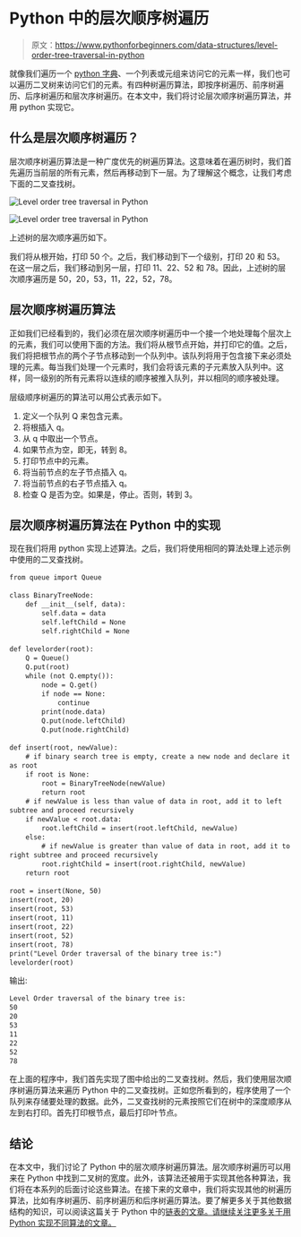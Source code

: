 # Python 中的层次顺序树遍历

> 原文：<https://www.pythonforbeginners.com/data-structures/level-order-tree-traversal-in-python>

就像我们遍历一个 [python 字典](https://www.pythonforbeginners.com/dictionary/how-to-use-dictionaries-in-python/)、一个列表或元组来访问它的元素一样，我们也可以遍历二叉树来访问它们的元素。有四种树遍历算法，即按序树遍历、前序树遍历、后序树遍历和层次序树遍历。在本文中，我们将讨论层次顺序树遍历算法，并用 python 实现它。

## 什么是层次顺序树遍历？

层次顺序树遍历算法是一种广度优先的树遍历算法。这意味着在遍历树时，我们首先遍历当前层的所有元素，然后再移动到下一层。为了理解这个概念，让我们考虑下面的二叉查找树。

![Level order tree traversal in Python](img/4d8d9dc1206e982cf473a74a4868ac1c.png)

<noscript><img src="img/2e4800bc6b2002cab46992912a3ac2c0.png" alt="Level order tree traversal in Python" class="wp-image-9256" width="730" height="371" srcset="https://www.pythonforbeginners.com/wp-content/uploads/bst1.png 576w, https://www.pythonforbeginners.com/wp-content/uploads/bst1-300x153.png 300w" sizes="(max-width: 730px) 100vw, 730px" data-original-src="https://www.pythonforbeginners.com/wp-content/uploads/bst1.png"/></noscript>

上述树的层次顺序遍历如下。

我们将从根开始，打印 50 个。之后，我们移动到下一个级别，打印 20 和 53。在这一层之后，我们移动到另一层，打印 11、22、52 和 78。因此，上述树的层次顺序遍历是 50，20，53，11，22，52，78。

## 层次顺序树遍历算法

正如我们已经看到的，我们必须在层次顺序树遍历中一个接一个地处理每个层次上的元素，我们可以使用下面的方法。我们将从根节点开始，并打印它的值。之后，我们将把根节点的两个子节点移动到一个队列中。该队列将用于包含接下来必须处理的元素。每当我们处理一个元素时，我们会将该元素的子元素放入队列中。这样，同一级别的所有元素将以连续的顺序被推入队列，并以相同的顺序被处理。

层级顺序树遍历的算法可以用公式表示如下。

1.  定义一个队列 Q 来包含元素。
2.  将根插入 q。
3.  从 q 中取出一个节点。
4.  如果节点为空，即无，转到 8。
5.  打印节点中的元素。
6.  将当前节点的左子节点插入 q。
7.  将当前节点的右子节点插入 q。
8.  检查 Q 是否为空。如果是，停止。否则，转到 3。

## 层次顺序树遍历算法在 Python 中的实现

现在我们将用 python 实现上述算法。之后，我们将使用相同的算法处理上述示例中使用的二叉查找树。

```
from queue import Queue

class BinaryTreeNode:
    def __init__(self, data):
        self.data = data
        self.leftChild = None
        self.rightChild = None

def levelorder(root):
    Q = Queue()
    Q.put(root)
    while (not Q.empty()):
        node = Q.get()
        if node == None:
            continue
        print(node.data)
        Q.put(node.leftChild)
        Q.put(node.rightChild)

def insert(root, newValue):
    # if binary search tree is empty, create a new node and declare it as root
    if root is None:
        root = BinaryTreeNode(newValue)
        return root
    # if newValue is less than value of data in root, add it to left subtree and proceed recursively
    if newValue < root.data:
        root.leftChild = insert(root.leftChild, newValue)
    else:
        # if newValue is greater than value of data in root, add it to right subtree and proceed recursively
        root.rightChild = insert(root.rightChild, newValue)
    return root

root = insert(None, 50)
insert(root, 20)
insert(root, 53)
insert(root, 11)
insert(root, 22)
insert(root, 52)
insert(root, 78)
print("Level Order traversal of the binary tree is:")
levelorder(root) 
```

输出:

```
Level Order traversal of the binary tree is:
50
20
53
11
22
52
78 
```

在上面的程序中，我们首先实现了图中给出的二叉查找树。然后，我们使用层次顺序树遍历算法来遍历 Python 中的二叉查找树。正如您所看到的，程序使用了一个队列来存储要处理的数据。此外，二叉查找树的元素按照它们在树中的深度顺序从左到右打印。首先打印根节点，最后打印叶节点。

## 结论

在本文中，我们讨论了 Python 中的层次顺序树遍历算法。层次顺序树遍历可以用来在 Python 中找到二叉树的宽度。此外，该算法还被用于实现其他各种算法，我们将在本系列的后面讨论这些算法。在接下来的文章中，我们将实现其他的树遍历算法，比如有序树遍历、前序树遍历和后序树遍历算法。要了解更多关于其他数据结构的知识，可以阅读这篇关于 Python 中的[链表的文章。请继续关注更多关于用 Python 实现不同算法的文章。](https://www.pythonforbeginners.com/lists/linked-list-in-python)